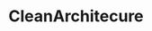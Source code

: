 # CleanArchitecure

<script src="https://gist.github.com/HenryVoid/1a08cd31564a6822eee342ba2003711c.js"></script>
